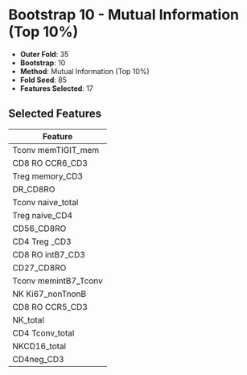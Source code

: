 # Bootstrap 10 - Mutual Information (Top 10%)

- **Outer Fold**: 35
- **Bootstrap**: 10
- **Method**: Mutual Information (Top 10%)
- **Fold Seed**: 85
- **Features Selected**: 17

## Selected Features

| Feature |
|---------|
| Tconv memTIGIT_mem |
| CD8 RO CCR6_CD3 |
| Treg memory_CD3 |
| DR_CD8RO |
| Tconv naive_total |
| Treg naive_CD4 |
| CD56_CD8RO |
| CD4 Treg _CD3 |
| CD8 RO intB7_CD3 |
| CD27_CD8RO |
| Tconv memintB7_Tconv |
| NK Ki67_nonTnonB |
| CD8 RO CCR5_CD3 |
| NK_total |
| CD4 Tconv_total |
| NKCD16_total |
| CD4neg_CD3 |
